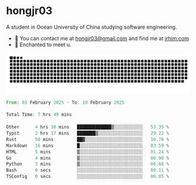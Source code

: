 # hongjr03

A student in Ocean University of China studying software engineering. 

- 📧 You can contact me at hongjr03@gmail.com and find me at [jrhim.com](https://jrhim.com/)
- 💜 Enchanted to meet u.

![snake_animation](https://raw.githubusercontent.com/hongjr03/hongjr03/output/github-contribution-grid-snake.svg)

<!--START_SECTION:waka-->

```rust
From: 03 February 2025 - To: 10 February 2025

Total Time: 7 hrs 49 mins

Other      4 hrs 10 mins   █████████████▒░░░░░░░░░░░   53.35 %
Typst      2 hrs 17 mins   ███████▒░░░░░░░░░░░░░░░░░   29.22 %
Rust       50 mins         ██▓░░░░░░░░░░░░░░░░░░░░░░   10.78 %
Markdown   16 mins         █░░░░░░░░░░░░░░░░░░░░░░░░   03.59 %
HTML       5 mins          ▒░░░░░░░░░░░░░░░░░░░░░░░░   01.24 %
Go         4 mins          ▒░░░░░░░░░░░░░░░░░░░░░░░░   00.90 %
Python     3 mins          ▒░░░░░░░░░░░░░░░░░░░░░░░░   00.68 %
Bash       0 secs          ░░░░░░░░░░░░░░░░░░░░░░░░░   00.11 %
TSConfig   0 secs          ░░░░░░░░░░░░░░░░░░░░░░░░░   00.05 %
```

<!--END_SECTION:waka-->
